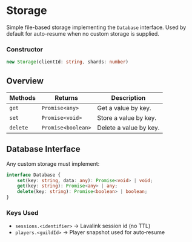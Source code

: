 # Storage

Simple file-based storage implementing the `Database` interface. Used by default for auto-resume when no custom storage is supplied.

### Constructor

```ts
new Storage(clientId: string, shards: number)
```

## Overview

| Methods  | Returns            | Description            |
| -------- | ------------------ | ---------------------- |
| `get`    | `Promise<any>`     | Get a value by key.    |
| `set`    | `Promise<void>`    | Store a value by key.  |
| `delete` | `Promise<boolean>` | Delete a value by key. |

## Database Interface

Any custom storage must implement:

```ts
interface Database {
	set(key: string, data: any): Promise<void> | void;
	get(key: string): Promise<any> | any;
	delete(key: string): Promise<boolean> | boolean;
}
```

### Keys Used

- `sessions.<identifier>` → Lavalink session id (no TTL)
- `players.<guildId>` → Player snapshot used for auto‑resume
